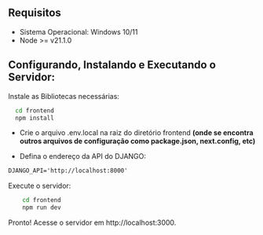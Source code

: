 ## Requisitos

- Sistema Operacional: Windows 10/11
- Node >= v21.1.0

## Configurando, Instalando e Executando o Servidor:

Instale as Bibliotecas necessárias:

```bash
  cd frontend
  npm install
```

- Crie o arquivo .env.local na raiz do diretório frontend **(onde se encontra outros arquivos de configuração como package.json, next.config, etc)**

- Defina o endereço da API do DJANGO:

```html
DJANGO_API='http://localhost:8000'
```

Execute o servidor:

```bash
    cd frontend
    npm run dev
```

Pronto! Acesse o servidor em http://localhost:3000.
